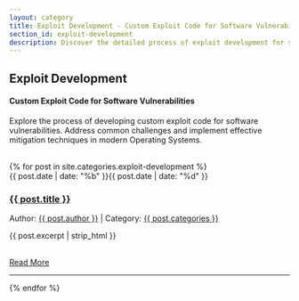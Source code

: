 ```yaml
---
layout: category
title: Exploit Development - Custom Exploit Code for Software Vulnerabilities
section_id: exploit-development
description: Discover the detailed process of exploit development for software vulnerabilities. Learn about common challenges and mitigation techniques in modern Operating Systems.
---
```


<div id="home"><h2>Exploit Development</h2><h4>Custom Exploit Code for Software Vulnerabilities</h4><p>Explore the process of developing custom exploit code for software vulnerabilities. Address common challenges and implement effective mitigation techniques in modern Operating Systems.</p><br /><div class="posts">{% for post in site.categories.exploit-development %}<article class="post"><div class='timestamp left text-center'><span class='month'>{{ post.date | date: "%b" }}</span><span class='date'>{{ post.date | date: "%d" }}</span></div><div class='info'><h3><a href='{{post.url}}'>{{ post.title }}</a></h3><p>Author: <span class='author'><a href='/author/{{ post.author | downcase }}'>{{ post.author }}</a></span> | Category: <a href='/{{ post.categories }}'>{{ post.categories }}</a></p><div class="entry"><p>{{ post.excerpt | strip_html }}</p><br /><a href="{{ post.url }}">Read More</a><hr></div></div></article>{% endfor %}</div></div>
